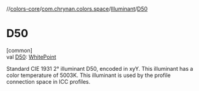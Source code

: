 //[colors-core](../../../index.md)/[com.chrynan.colors.space](../index.md)/[Illuminant](index.md)/[D50](-d50.md)

# D50

[common]\
val [D50](-d50.md): [WhitePoint](../-white-point/index.md)

Standard CIE 1931 2° illuminant D50, encoded in xyY. This illuminant has a color temperature of 5003K. This illuminant is used by the profile connection space in ICC profiles.
